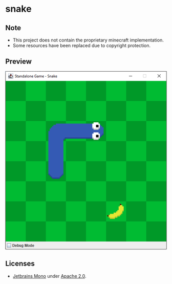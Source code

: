 snake
=====

## Note

* This project does not contain the proprietary minecraft implementation.
* Some resources have been replaced due to copyright protection.

## Preview

![](./.gitlab/assets/standalone.png)

## Licenses

* [Jetbrains Mono](https://www.jetbrains.com/lp/mono/) under [Apache 2.0](https://www.apache.org/licenses/LICENSE-2.0).
